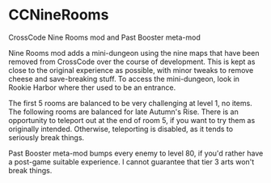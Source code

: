 # CCNineRooms
CrossCode Nine Rooms mod and Past Booster meta-mod

Nine Rooms mod adds a mini-dungeon using the nine maps that have been removed from CrossCode over the course of development. This is kept as close to the original experience as possible, with minor tweaks to remove cheese and save-breaking stuff. To access the mini-dungeon, look in Rookie Harbor where ther used to be an entrance.

The first 5 rooms are balanced to be very challenging at level 1, no items. The following rooms are balanced for late Autumn's Rise. There is an opportunity to teleport out at the end of room 5, if you want to try them as originally intended. Otherwise, teleporting is disabled, as it tends to seriously break things.

Past Booster meta-mod bumps every enemy to level 80, if you'd rather have a post-game suitable experience. I cannot guarantee that tier 3 arts won't break things.
